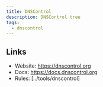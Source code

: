 ```yaml
---
title: DNSControl
description: DNSControl tree
tags:
  - dnscontrol
---
```


## Links

- Website: https://dnscontrol.org
- Docs: https://docs.dnscontrol.org
- Rules: [../tools/dnscontrol]
